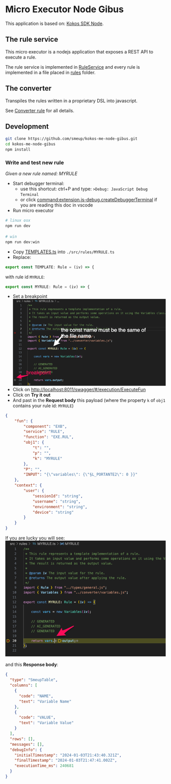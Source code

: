 # Micro Executor Node Gibus

This application is based on: [Kokos SDK Node](https://docs.smeup.cloud/en/CLS-SU/MURUNT/OPE/MURUNT_03/sdk-node).

## The rule service

This micro executor is a nodejs application that exposes a REST API to execute a rule.

The rule service is implemented in [RuleService](./src/services/RULE.ts) and every rule is implemented in a file placed in [rules](./src/rules) folder.

## The converter

Transpiles the rules written in a proprietary DSL into javascript.

See [Converter rule](./docs/converter.md) for all details.


## Development

```sh
git clone https://github.com/smeup/kokos-me-node-gibus.git
cd kokos-me-node-gibus
npm install
```

### Write and test new rule

*Given a new rule named: MYRULE*

- Start debugger terminal: 
  - use this shortcut: ctrl+P and type: `>Debug: JavaScript Debug Terminal`
  - or click [command:extension.js-debug.createDebuggerTerminal](command:extension.js-debug.createDebuggerTerminal) if you are reading this doc in vscode
- Run micro executor
```sh
# linux osx
npm run dev

# win 
npm run dev:win
```

- Copy [TEMPLATES.ts](./src/rules/TEMPLATE.ts) into `./src/rules/MYRULE.ts`
- Replace:
```js
export const TEMPLATE: Rule = (iv) => { 
```
with rule id `MYRULE`:
```js
export const MYRULE: Rule = (iv) => { 
```
- Set a breakpoint
![Breakpoint](./docs/readme-myrule-bpnt.png)
- Click on [http://localhost:8011/swagger/#/execution/ExecuteFun](http://localhost:8011/swagger/#/execution/ExecuteFun)
- Click on **Try it out**
- And past in the **Request body** this payload (where the property `k` of `obj1` contains your rule id: `MYRULE`)
```json
{
    "fun": {
        "component": "EXB",
        "service": "RULE",
        "function": "EXE.RUL",
        "obj1": {
            "t": "",
            "p": "",
            "k": "MYRULE"
        },
        "P": "",
        "INPUT": "{\"variables\": {\"§L_PORTANTE2\": 0 }}"
    },
    "context": {
        "user": {
            "sessionId": "string",
            "username": "string",
            "environment": "string",
            "device": "string"
        }
    }
}
```

If you are lucky you will see:   
![Debug](./docs/readme-myrule-dbg.png)

and this **Response body**:
```json
{
  "type": "SmeupTable",
  "columns": [
    {
      "code": "NAME",
      "text": "Variable Name"
    },
    {
      "code": "VALUE",
      "text": "Variable Value"
    }
  ],
  "rows": [],
  "messages": [],
  "debugInfo": {
    "initialTimestamp": "2024-01-03T21:43:40.321Z",
    "finalTimestamp": "2024-01-03T21:47:41.002Z",
    "executionTime_ms": 240681
  }
}
```
